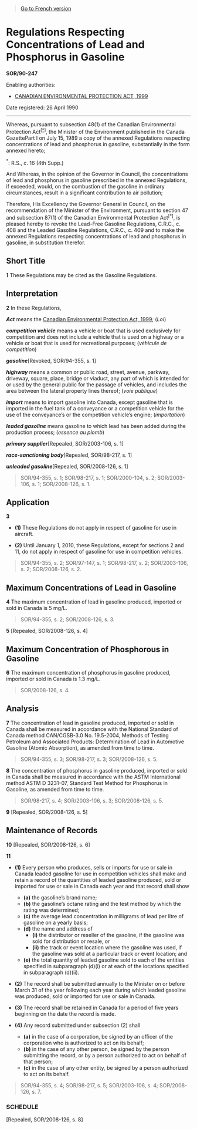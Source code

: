 > [Go to French version](/fr/Règlements/Décrets,%20ordonnances%20et%20règlements%20statutaires/90/247.md)

# Regulations Respecting Concentrations of Lead and Phosphorus in Gasoline

**SOR/90-247**

Enabling authorities: 
- [CANADIAN ENVIRONMENTAL PROTECTION ACT, 1999](/en/Acts/Statutes%20of%20Canada/1999/c.%2033.md)

Date registered: 26 April 1990

----------

Whereas, pursuant to subsection 48(1) of the Canadian Environmental Protection Act<sup><a href='#footnote1star_e'>[*]</a></sup>, the Minister of the Environment published in the Canada GazettePart I on July 15, 1989 a copy of the annexed Regulations respecting concentrations of lead and phosphorus in gasoline, substantially in the form annexed hereto;

<a name='footnote1star_e'><sup>*</sup></a>: R.S., c. 16 (4th Supp.)<br />

And Whereas, in the opinion of the Governor in Council, the concentrations of lead and phosphorus in gasoline prescribed in the annexed Regulations, if exceeded, would, on the combustion of the gasoline in ordinary circumstances, result in a significant contribution to air pollution;

Therefore, His Excellency the Governor General in Council, on the recommendation of the Minister of the Environment, pursuant to section 47 and subsection 87(1) of the Canadian Environmental Protection Act<sup>[*]</sup>, is pleased hereby to revoke the Lead-Free Gasoline Regulations, C.R.C., c. 408 and the Leaded Gasoline Regulations, C.R.C., c. 409 and to make the annexed Regulations respecting concentrations of lead and phosphorus in gasoline, in substitution therefor.




## Short Title


**1** These Regulations may be cited as the Gasoline Regulations.




## Interpretation


**2** In these Regulations,

***Act*** means the [Canadian Environmental Protection Act, 1999](/en/Acts/Statutes%20of%20Canada/1999/c.%2033.md); (*Loi*)

***competition vehicle*** means a vehicle or boat that is used exclusively for competition and does not include a vehicle that is used on a highway or a vehicle or boat that is used for recreational purposes; (*véhicule de compétition*)

***gasoline***[Revoked, SOR/94-355, s. 1]

***highway*** means a common or public road, street, avenue, parkway, driveway, square, place, bridge or viaduct, any part of which is intended for or used by the general public for the passage of vehicles, and includes the area between the lateral property lines thereof; (*voie publique*)

***import*** means to import gasoline into Canada, except gasoline that is imported in the fuel tank of a conveyance or a competition vehicle for the use of the conveyance’s or the competition vehicle’s engine; (*importation*)

***leaded gasoline*** means gasoline to which lead has been added during the production process; (*essence au plomb*)

***primary supplier***[Repealed, SOR/2003-106, s. 1]

***race-sanctioning body***[Repealed, SOR/98-217, s. 1]

***unleaded gasoline***[Repealed, SOR/2008-126, s. 1]
> SOR/94-355, s. 1; SOR/98-217, s. 1; SOR/2000-104, s. 2; SOR/2003-106, s. 1; SOR/2008-126, s. 1.





## Application


**3** 

- **(1)** These Regulations do not apply in respect of gasoline for use in aircraft.

- **(2)** Until January 1, 2010, these Regulations, except for sections 2 and 11, do not apply in respect of gasoline for use in competition vehicles.
> SOR/94-355, s. 2; SOR/97-147, s. 1; SOR/98-217, s. 2; SOR/2003-106, s. 2; SOR/2008-126, s. 2.





## Maximum Concentrations of Lead in Gasoline


**4** The maximum concentration of lead in gasoline produced, imported or sold in Canada is 5 mg/L.
> SOR/94-355, s. 2; SOR/2008-126, s. 3.




**5** [Repealed, SOR/2008-126, s. 4]




## Maximum Concentration of Phosphorous in Gasoline


**6** The maximum concentration of phosphorus in gasoline produced, imported or sold in Canada is 1.3 mg/L.
> SOR/2008-126, s. 4.





## Analysis


**7** The concentration of lead in gasoline produced, imported or sold in Canada shall be measured in accordance with the National Standard of Canada method CAN/CGSB-3.0 No. 19.5-2004, Methods of Testing Petroleum and Associated Products: Determination of Lead in Automotive Gasoline (Atomic Absorption), as amended from time to time.
> SOR/94-355, s. 3; SOR/98-217, s. 3; SOR/2008-126, s. 5.




**8** The concentration of phosphorus in gasoline produced, imported or sold in Canada shall be measured in accordance with the ASTM International method ASTM D 3231-07, Standard Test Method for Phosphorus in Gasoline, as amended from time to time.
> SOR/98-217, s. 4; SOR/2003-106, s. 3; SOR/2008-126, s. 5.




**9** [Repealed, SOR/2008-126, s. 5]




## Maintenance of Records


**10** [Repealed, SOR/2008-126, s. 6]



**11** 

- **(1)** Every person who produces, sells or imports for use or sale in Canada leaded gasoline for use in competition vehicles shall make and retain a record of the quantities of leaded gasoline produced, sold or imported for use or sale in Canada each year and that record shall show
	- **(a)** the gasoline’s brand name;
	- **(b)** the gasoline’s octane rating and the test method by which the rating was determined;
	- **(c)** the average lead concentration in milligrams of lead per litre of gasoline on a yearly basis;
	- **(d)** the name and address of
		- **(i)** the distributor or reseller of the gasoline, if the gasoline was sold for distribution or resale, or
		- **(ii)** the track or event location where the gasoline was used, if the gasoline was sold at a particular track or event location; and
	- **(e)** the total quantity of leaded gasoline sold to each of the entities specified in subparagraph (d)(i) or at each of the locations specified in subparagraph (d)(ii).

- **(2)** The record shall be submitted annually to the Minister on or before March 31 of the year following each year during which leaded gasoline was produced, sold or imported for use or sale in Canada.

- **(3)** The record shall be retained in Canada for a period of five years beginning on the date the record is made.

- **(4)** Any record submitted under subsection (2) shall
	- **(a)** in the case of a corporation, be signed by an officer of the corporation who is authorized to act on its behalf;
	- **(b)** in the case of any other person, be signed by the person submitting the record, or by a person authorized to act on behalf of that person;
	- **(c)** in the case of any other entity, be signed by a person authorized to act on its behalf.
> SOR/94-355, s. 4; SOR/98-217, s. 5; SOR/2003-106, s. 4; SOR/2008-126, s. 7.





### **SCHEDULE** 
[Repealed, SOR/2008-126, s. 8]


